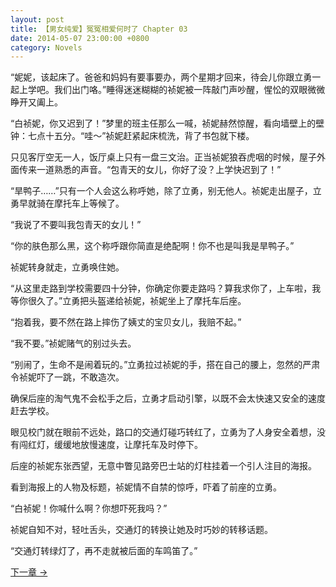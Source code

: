 ```yaml
---
layout: post
title: 【男女纯爱】冤冤相爱何时了 Chapter 03
date: 2014-05-07 23:00:00 +0800
category: Novels
---
```

“妮妮，该起床了。爸爸和妈妈有要事要办，两个星期才回来，待会儿你跟立勇一起上学吧。我们出门咯。”睡得迷迷糊糊的祯妮被一阵敲门声吵醒，惺忪的双眼微微睁开又阖上。

“白祯妮，你又迟到了！”梦里的班主任那么一喊，祯妮赫然惊醒，看向墙壁上的壁钟：七点十五分。“哇～”祯妮赶紧起床梳洗，背了书包就下楼。

只见客厅空无一人，饭厅桌上只有一盘三文治。正当祯妮狼吞虎咽的时候，屋子外面传来一道熟悉的声音。“包青天的女儿，你好了没？上学快迟到了！”

“旱鸭子……”只有一个人会这么称呼她，除了立勇，别无他人。祯妮走出屋子，立勇早就骑在摩托车上等候了。

“我说了不要叫我包青天的女儿！”

“你的肤色那么黑，这个称呼跟你简直是绝配啊！你不也是叫我是旱鸭子。”

祯妮转身就走，立勇唤住她。

“从这里走路到学校需要四十分钟，你确定你要走路吗？算我求你了，上车啦，我等你很久了。”立勇把头盔递给祯妮，祯妮坐上了摩托车后座。

“抱着我，要不然在路上摔伤了姨丈的宝贝女儿，我赔不起。”

“我不要。”祯妮赌气的别过头去。

“别闹了，生命不是闹着玩的。”立勇拉过祯妮的手，搭在自己的腰上，忽然的严肃令祯妮吓了一跳，不敢造次。

确保后座的淘气鬼不会松手之后，立勇才启动引擎，以既不会太快速又安全的速度赶去学校。

眼见校门就在眼前不远处，路口的交通灯碰巧转红了，立勇为了人身安全着想，没有闯红灯，缓缓地放慢速度，让摩托车及时停下。

后座的祯妮东张西望，无意中瞥见路旁巴士站的灯柱挂着一个引人注目的海报。

看到海报上的人物及标题，祯妮情不自禁的惊呼，吓着了前座的立勇。

“白祯妮！你喊什么啊？你想吓死我吗？”

祯妮自知不对，轻吐舌头，交通灯的转换让她及时巧妙的转移话题。

“交通灯转绿灯了，再不走就被后面的车鸣笛了。”

[下一章 →](/novels/2014/05/08/the-sins-of-love-04.html)
